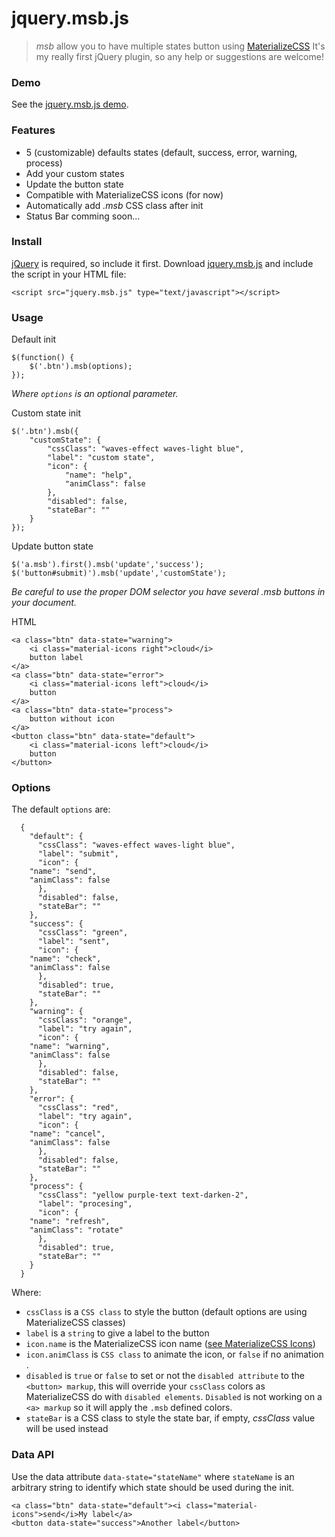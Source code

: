 # jquery.msb.js #
> *msb* allow you to have multiple states button using [MaterializeCSS](https://github.com/Dogfalo/materialize)
> It's my really first jQuery plugin, so any help or suggestions are welcome! 

### Demo

See the [jquery.msb.js demo](https://codepen.io/fchaussin/pen/vejWKG).

### Features

- 5 (customizable) defaults states (default, success, error, warning, process)
- Add your custom states
- Update the button state
- Compatible with MaterializeCSS icons (for now)
- Automatically add *.msb* CSS class after init 
- Status Bar comming soon...

### Install

[jQuery](http://jquery.com/download/) is required, so include it first.
  Download [jquery.msb.js](https://raw.githubusercontent.com/fchaussin/jquery-multi-state-button/master/jquery.msb.js) and include the script in your HTML file:

	<script src="jquery.msb.js" type="text/javascript"></script>

### Usage

Default init

	$(function() {
		$('.btn').msb(options);
	});
*Where `options` is an optional parameter.*

Custom state init

	$('.btn').msb({
		"customState": {
			"cssClass": "waves-effect waves-light blue",
			"label": "custom state",
			"icon": {
				"name": "help", 
				"animClass": false
			},
			"disabled": false,
			"stateBar": ""
		}
	});

Update button state

	$('a.msb').first().msb('update','success');
	$('button#submit)').msb('update','customState');	
*Be careful to use the proper DOM selector you have several .msb buttons in your document.*

HTML

	<a class="btn" data-state="warning">
		<i class="material-icons right">cloud</i>
		button label
	</a>
	<a class="btn" data-state="error">
		<i class="material-icons left">cloud</i>
		button
	</a>
	<a class="btn" data-state="process">
		button without icon
	</a>
	<button class="btn" data-state="default">
		<i class="material-icons left">cloud</i>
		button
	</button>

### Options

The default `options` are:

	  {
	    "default": {
	      "cssClass": "waves-effect waves-light blue",
	      "label": "submit",
	      "icon": {
		"name": "send", 
		"animClass": false
	      },
	      "disabled": false,
	      "stateBar": ""
	    },
	    "success": {
	      "cssClass": "green",
	      "label": "sent",
	      "icon": {
		"name": "check",
		"animClass": false
	      },
	      "disabled": true,
	      "stateBar": ""
	    },
	    "warning": {
	      "cssClass": "orange",
	      "label": "try again",
	      "icon": {
		"name": "warning",
		"animClass": false
	      },
	      "disabled": false,
	      "stateBar": ""
	    },
	    "error": {
	      "cssClass": "red",
	      "label": "try again",
	      "icon": {
		"name": "cancel",
		"animClass": false
	      },
	      "disabled": false,
	      "stateBar": ""
	    },
	    "process": {
	      "cssClass": "yellow purple-text text-darken-2",
	      "label": "procesing",
	      "icon": {
		"name": "refresh",
		"animClass": "rotate"
	      },
	      "disabled": true,
	      "stateBar": ""
	    }
	  }

Where:

- `cssClass` is a `CSS class` to style the button (default options are using MaterializeCSS classes)
- `label` is a `string` to give a label to the button
- `icon.name` is the MaterializeCSS icon name ([see MaterializeCSS Icons](http://materializecss.com/icons.html))
- `icon.animClass` is `CSS class` to animate the icon, or `false` if no animation .
- `disabled` is `true` or `false` to set or not the `disabled attribute` to the `<button> markup`, this will override your `cssClass` colors as MaterializeCSS do with `disabled elements`. `Disabled` is not working on a `<a> markup` so it will apply the `.msb` defined colors.
- `stateBar` is a CSS class to style the state bar, if empty, *cssClass* value will be used instead

### Data API

Use the data attribute `data-state="stateName"` where `stateName` is an arbitrary string to identify which state should be used during the init.

	<a class="btn" data-state="default"><i class="material-icons">send</i>My label</a>
	<button data-state="success">Another label</button>

